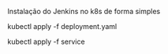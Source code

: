 Instalação do Jenkins no k8s de forma simples

kubectl apply -f deployment.yaml

kubectl apply -f service